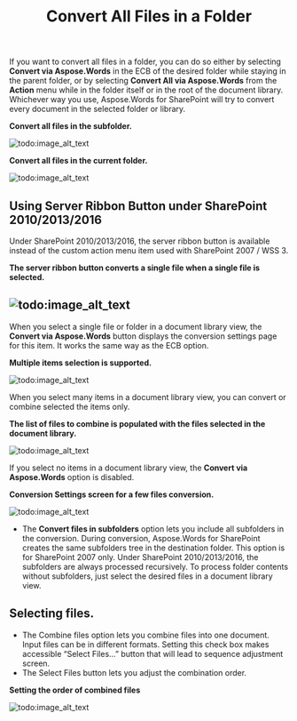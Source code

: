 ﻿---
title: Convert All Files in a Folder
type: docs
weight: 20
url: /sharepoint/convert-all-files-in-a-folder/
---

If you want to convert all files in a folder, you can do so either by selecting **Convert via Aspose.Words** in the ECB of the desired folder while staying in the parent folder, or by selecting **Convert All via Aspose.Words** from the **Action** menu while in the folder itself or in the root of the document library. Whichever way you use, Aspose.Words for SharePoint will try to convert every document in the selected folder or library.

**Convert all files in the subfolder.** 

![todo:image_alt_text](convert-all-files-in-a-folder_1.png)



**Convert all files in the current folder.** 

![todo:image_alt_text](convert-all-files-in-a-folder_2.png)


## Using Server Ribbon Button under SharePoint 2010/2013/2016

Under SharePoint 2010/2013/2016, the server ribbon button is available instead of the custom action menu item used with SharePoint 2007 / WSS 3.

**The server ribbon button converts a single file when a single file is selected.**

## ![todo:image_alt_text](convert-all-files-in-a-folder_3.png)

When you select a single file or folder in a document library view, the **Convert via Aspose.Words** button displays the conversion settings page for this item. It works the same way as the ECB option.

**Multiple items selection is supported.** 

![todo:image_alt_text](convert-all-files-in-a-folder_4.png)

When you select many items in a document library view, you can convert or combine selected the items only.

**The list of files to combine is populated with the files selected in the document library.** 

![todo:image_alt_text](convert-all-files-in-a-folder_5.png)

If you select no items in a document library view, the **Convert via Aspose.Words** option is disabled.

**Conversion Settings screen for a few files conversion.** 

![todo:image_alt_text](convert-all-files-in-a-folder_6.png)

- The **Convert files in subfolders** option lets you include all subfolders in the conversion. During conversion, Aspose.Words for SharePoint creates the same subfolders tree in the destination folder. This option is for SharePoint 2007 only. Under SharePoint 2010/2013/2016, the subfolders are always processed recursively. To process folder contents without subfolders, just select the desired files in a document library view.

## Selecting files.

- The Combine files option lets you combine files into one document. Input files can be in different formats. Setting this check box makes accessible “Select Files…” button that will lead to sequence adjustment screen.
- The Select Files button lets you adjust the combination order.

**Setting the order of combined files** 

![todo:image_alt_text](convert-all-files-in-a-folder_7.png)
